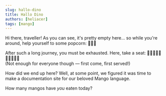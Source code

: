 ```yaml
---
slug: hallo-dino
title: Hallo Dino
authors: [heliacer]
tags: [mango]
---
```


Hi there, traveller! As you can see, it's pretty empty here... so while you're around, help yourself to some popcorn: 🍿🍿🍿

After such a long journey, you must be exhausted. Here, take a seat: 💺💺💺💺💺💺💺💺💺💺  
(Not enough for everyone though — first come, first served!)

How did we end up here? Well, at some point, we figured it was time to make a documentation site for our beloved Mango language.

How many mangos have *you* eaten today?

<!-- truncate -->
